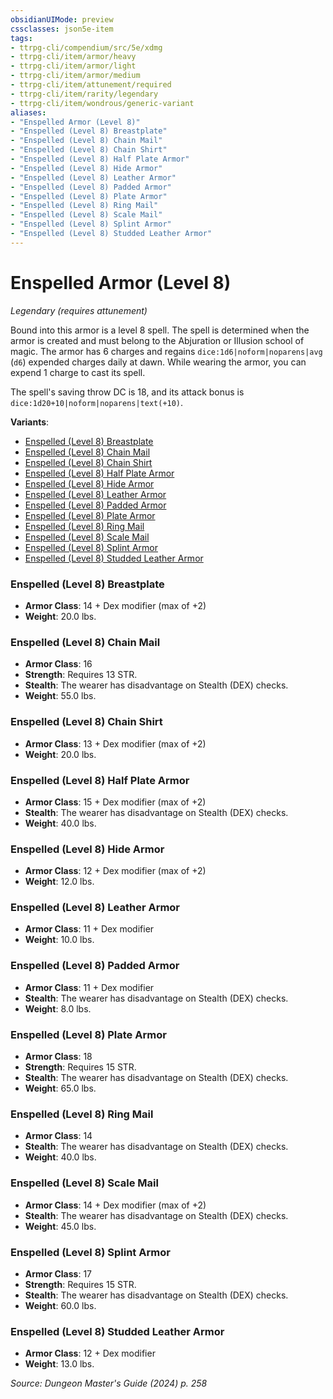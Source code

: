 ```yaml
---
obsidianUIMode: preview
cssclasses: json5e-item
tags:
- ttrpg-cli/compendium/src/5e/xdmg
- ttrpg-cli/item/armor/heavy
- ttrpg-cli/item/armor/light
- ttrpg-cli/item/armor/medium
- ttrpg-cli/item/attunement/required
- ttrpg-cli/item/rarity/legendary
- ttrpg-cli/item/wondrous/generic-variant
aliases: 
- "Enspelled Armor (Level 8)"
- "Enspelled (Level 8) Breastplate"
- "Enspelled (Level 8) Chain Mail"
- "Enspelled (Level 8) Chain Shirt"
- "Enspelled (Level 8) Half Plate Armor"
- "Enspelled (Level 8) Hide Armor"
- "Enspelled (Level 8) Leather Armor"
- "Enspelled (Level 8) Padded Armor"
- "Enspelled (Level 8) Plate Armor"
- "Enspelled (Level 8) Ring Mail"
- "Enspelled (Level 8) Scale Mail"
- "Enspelled (Level 8) Splint Armor"
- "Enspelled (Level 8) Studded Leather Armor"
---
```

# Enspelled Armor (Level 8)
*Legendary (requires attunement)*  



Bound into this armor is a level 8 spell. The spell is determined when the armor is created and must belong to the Abjuration or Illusion school of magic. The armor has 6 charges and regains `dice:1d6|noform|noparens|avg` (`d6`) expended charges daily at dawn. While wearing the armor, you can expend 1 charge to cast its spell.

The spell's saving throw DC is 18, and its attack bonus is `dice:1d20+10|noform|noparens|text(+10)`.

**Variants**:
- [Enspelled (Level 8) Breastplate](#Enspelled%20(Level%208)%20Breastplate)
- [Enspelled (Level 8) Chain Mail](#Enspelled%20(Level%208)%20Chain%20Mail)
- [Enspelled (Level 8) Chain Shirt](#Enspelled%20(Level%208)%20Chain%20Shirt)
- [Enspelled (Level 8) Half Plate Armor](#Enspelled%20(Level%208)%20Half%20Plate%20Armor)
- [Enspelled (Level 8) Hide Armor](#Enspelled%20(Level%208)%20Hide%20Armor)
- [Enspelled (Level 8) Leather Armor](#Enspelled%20(Level%208)%20Leather%20Armor)
- [Enspelled (Level 8) Padded Armor](#Enspelled%20(Level%208)%20Padded%20Armor)
- [Enspelled (Level 8) Plate Armor](#Enspelled%20(Level%208)%20Plate%20Armor)
- [Enspelled (Level 8) Ring Mail](#Enspelled%20(Level%208)%20Ring%20Mail)
- [Enspelled (Level 8) Scale Mail](#Enspelled%20(Level%208)%20Scale%20Mail)
- [Enspelled (Level 8) Splint Armor](#Enspelled%20(Level%208)%20Splint%20Armor)
- [Enspelled (Level 8) Studded Leather Armor](#Enspelled%20(Level%208)%20Studded%20Leather%20Armor)

### Enspelled (Level 8) Breastplate

- **Armor Class**: 14 + Dex modifier (max of +2)
- **Weight**: 20.0 lbs.

### Enspelled (Level 8) Chain Mail

- **Armor Class**: 16
- **Strength**: Requires 13 STR.
- **Stealth**: The wearer has disadvantage on Stealth (DEX) checks.
- **Weight**: 55.0 lbs.

### Enspelled (Level 8) Chain Shirt

- **Armor Class**: 13 + Dex modifier (max of +2)
- **Weight**: 20.0 lbs.

### Enspelled (Level 8) Half Plate Armor

- **Armor Class**: 15 + Dex modifier (max of +2)
- **Stealth**: The wearer has disadvantage on Stealth (DEX) checks.
- **Weight**: 40.0 lbs.

### Enspelled (Level 8) Hide Armor

- **Armor Class**: 12 + Dex modifier (max of +2)
- **Weight**: 12.0 lbs.

### Enspelled (Level 8) Leather Armor

- **Armor Class**: 11 + Dex modifier
- **Weight**: 10.0 lbs.

### Enspelled (Level 8) Padded Armor

- **Armor Class**: 11 + Dex modifier
- **Stealth**: The wearer has disadvantage on Stealth (DEX) checks.
- **Weight**: 8.0 lbs.

### Enspelled (Level 8) Plate Armor

- **Armor Class**: 18
- **Strength**: Requires 15 STR.
- **Stealth**: The wearer has disadvantage on Stealth (DEX) checks.
- **Weight**: 65.0 lbs.

### Enspelled (Level 8) Ring Mail

- **Armor Class**: 14
- **Stealth**: The wearer has disadvantage on Stealth (DEX) checks.
- **Weight**: 40.0 lbs.

### Enspelled (Level 8) Scale Mail

- **Armor Class**: 14 + Dex modifier (max of +2)
- **Stealth**: The wearer has disadvantage on Stealth (DEX) checks.
- **Weight**: 45.0 lbs.

### Enspelled (Level 8) Splint Armor

- **Armor Class**: 17
- **Strength**: Requires 15 STR.
- **Stealth**: The wearer has disadvantage on Stealth (DEX) checks.
- **Weight**: 60.0 lbs.

### Enspelled (Level 8) Studded Leather Armor

- **Armor Class**: 12 + Dex modifier
- **Weight**: 13.0 lbs.


*Source: Dungeon Master's Guide (2024) p. 258*